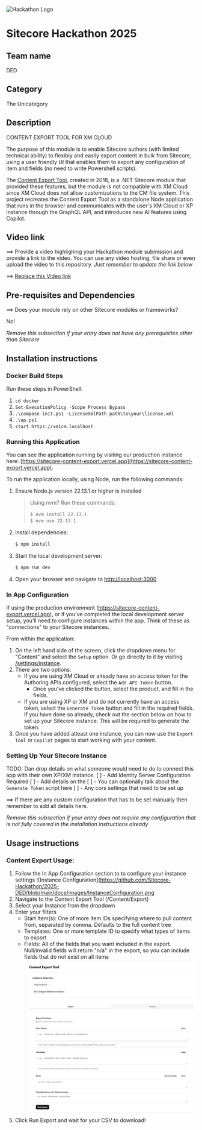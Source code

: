 ![Hackathon Logo](docs/images/hackathon.png?raw=true 'Hackathon Logo')

# Sitecore Hackathon 2025

## Team name

DED

## Category

The Unicategory

## Description

CONTENT EXPORT TOOL FOR XM CLOUD

The purpose of this module is to enable Sitecore authors (with limited technical ability) to flexibly and easily export content in bulk from Sitecore, using a user friendly UI that enables them to export any configuration of item and fields (no need to write Powershell scripts).

The [Content Export Tool](https://github.com/estockwell-alpert/ContentExportTool), created in 2018, is a .NET Sitecore module that provided these features, but the module is not compatible with XM Cloud since XM Cloud does not allow customizations to the CM file system. This project recreates the Content Export Tool as a standalone Node application that runs in the browser and communicates with the user's XM Cloud or XP instance through the GraphQL API, and introduces new AI features using Copilot.

## Video link

⟹ Provide a video highlighing your Hackathon module submission and provide a link to the video. You can use any video hosting, file share or even upload the video to this repository. _Just remember to update the link below_

⟹ [Replace this Video link](#video-link)

## Pre-requisites and Dependencies

⟹ Does your module rely on other Sitecore modules or frameworks?

No!

_Remove this subsection if your entry does not have any prerequisites other than Sitecore_

## Installation instructions

### Docker Build Steps

Run these steps in PowerShell:

1. `cd docker`
2. `Set-ExecutionPolicy -Scope Process Bypass`
3. `.\compose-init.ps1 -LicenseXmlPath path\to\your\license.xml`
4. `.\up.ps1`
5. `start https://xm1cm.localhost`

### Running this Application

You can see the application running by visiting our production instance here: [https://sitecore-content-export.vercel.app](https://sitecore-content-export.vercel.app).

To run the application locally, using Node, run the following commands:

1. Ensure Node.js version 22.13.1 or higher is installed
   > Using nvm? Run these commands:
   >
   > ```bash
   > $ nvm install 22.13.1
   > $ nvm use 22.13.1
   > ```
2. Install dependencies:
   ```bash
   $ npm install
   ```
3. Start the local development server:
   ```bash
   $ npm run dev
   ```
4. Open your browser and navigate to [http://localhost:3000](http://localhost:3000)

### In App Configuration

If using the production environment (https://sitecore-content-export.vercel.app), or if you've completed the local development server setup, you'll need to configure instances within the app. Think of these as "connections" to your Sitecore instances.

From within the application:

1. On the left hand side of the screen, click the dropdown menu for "Content" and select the `Setup` option. Or go directly to it by visiting [/settings/instance](/settings/instance).
2. There are two options:
   - If you are using XM Cloud or already have an access token for the Authoring APIs configured, select the `Add API Token` button.
     - Once you've clicked the button, select the product, and fill in the fields.
   - If you are using XP or XM and do not currently have an access token, select the `Generate Token` button and fill in the required fields. If you have done so already, check out the section below on how to set up your Sitecore instance. This will be required to generate the token.
3. Once you have added atleast one instance, you can now use the `Export Tool` or `Copilot` pages to start working with your content.

### Setting Up Your Sitecore Instance

TODO: Dan drop details on what someone would need to do to connect this app with their own XP/XM instance.
[ ] - Add Identity Server Configuration Required
[ ] - Add details on the
[ ] - You can optionally talk about the `Generate Token` script here
[ ] - Any cors settings that need to be set up

⟹ If there are any custom configuration that has to be set manually then remember to add all details here.

_Remove this subsection if your entry does not require any configuration that is not fully covered in the installation instructions already_

## Usage instructions

### Content Export Usage:

1. Follow the In App Configuration section to to configure your instance settings
   ![Instance Configuration](https://github.com/Sitecore-Hackathon/2025-DED/blob/main/docs/images/InstanceConfiguration.png
2. Navigate to the Content Export Tool (/Content/Export)
3. Select your Instance from the dropdown
4. Enter your filters
   - Start Item(s): One of more item IDs specifying where to pull content from, separated by comma. Defaults to the full content tree
   - Templates: One or more template ID to specify what types of items to export
   - Fields: All of the fields that you want included in the export. Null/invalid fields will return "n/a" in the export, so you can include fields that do not exist on all items
     ![Export Page](https://github.com/Sitecore-Hackathon/2025-DED/blob/main/docs/images/Export.png)
5. Click Run Export and wait for your CSV to download!
